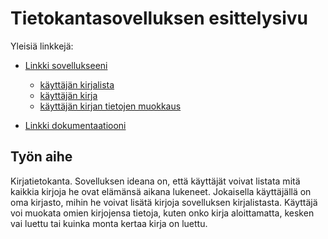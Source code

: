 ﻿# Tietokantasovelluksen esittelysivu

Yleisiä linkkejä:

* [Linkki sovellukseeni](http://mclantta.users.cs.helsinki.fi/tsohaa/)
	* [käyttäjän kirjalista](http://mclantta.users.cs.helsinki.fi/tsohaa/userlist)
	* [käyttäjän kirja](http://mclantta.users.cs.helsinki.fi/tsohaa/book/1)
	* [käyttäjän kirjan tietojen muokkaus](http://mclantta.users.cs.helsinki.fi/tsohaa/edit/1)

* [Linkki dokumentaatiooni](https://github.com/mclantta/Tsoha-Bootstrap/blob/master/doc/kirjalista-sovellus.pdf)

## Työn aihe

Kirjatietokanta. Sovelluksen ideana on, että käyttäjät voivat listata mitä kaikkia kirjoja he ovat elämänsä aikana lukeneet. Jokaisella käyttäjällä on oma kirjasto, mihin he voivat lisätä kirjoja sovelluksen kirjalistasta. Käyttäjä voi muokata omien kirjojensa tietoja, kuten onko kirja aloittamatta, kesken vai luettu tai kuinka monta kertaa kirja on luettu.
